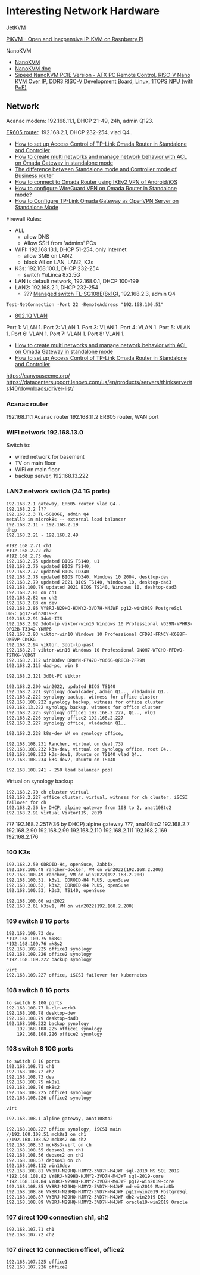 # Interesting Network Hardware

[JetKVM](https://jetkvm.com/docs/getting-started/quick-start)

[PiKVM - Open and inexpensive IP-KVM on Raspberry Pi](https://pikvm.org/)

NanoKVM

* [NanoKVM](https://github.com/sipeed/NanoKVM)
* [NanoKVM doc](https://wiki.sipeed.com/hardware/en/kvm/NanoKVM/introduction.html)
* [Sipeed NanoKVM PCIE Version - ATX PC Remote Control, RISC-V Nano KVM Over IP, DDR3 RISC-V Development Board, Linux, 1TOPS NPU (with PoE)](https://www.amazon.ca/youyeetoo-Sipeed-NanoKVM-PCIE-Version/dp/B0DRCLQHJQ/ref=sr_1_8?crid=344LMITYEO7WL&dib=eyJ2IjoiMSJ9.1kaZXyv1O-GHWrLgOm1ayZA7eqIF0ms6GOW0Loyl1SKgR8kdagYmrzu1bW9e4o3pUByOoOAOvb8etN_85ANGov0YuZzXD_YUk9T8SR1e_H9SSwco7yqQ9zgWnyR3N6pJIvTM_D97Yzlyrq6SXQi6A0gZX1QT9sOT00JHt44P1TA.2NEJb53LGDQ0yGZpIYImV3GMP2NcadB3Vfg1eEV1_1U&dib_tag=se&keywords=nanokvm&qid=1739542238&sprefix=nanokvm%2Caps%2C177&sr=8-8&th=1)

## Network

Acanac modem: 192.168.11.1, DHCP 21-49, 24h, admin Q123.

[ER605 router](https://www.tp-link.com/ca/search/?q=ER605&t=product&category=support), 192.168.2.1, DHCP 232-254, vlad Q4..

* [How to set up Access Control of TP-Link Omada Router in Standalone and Controller](https://www.tp-link.com/ca/support/faq/4025/)
* [How to create multi networks and manage network behavior with ACL on Omada Gateway in standalone mode](https://www.tp-link.com/ca/support/faq/3061/)
* [The difference between Standalone mode and Controller mode of Business router](https://www.tp-link.com/ca/support/faq/3357/)
* [How to connect to Omada Router using IKEv2 VPN of Android/iOS](https://www.tp-link.com/ca/support/faq/3447/)
* [How to configure WireGuard VPN on Omada Router in Standalone mode?](https://www.tp-link.com/ca/support/faq/3559/)
* [How to Configure TP-Link Omada Gateway as OpenVPN Server on Standalone Mode](https://www.tp-link.com/ca/support/faq/3632/)

Firewall Rules:

* ALL
  * allow DNS
  * Allow SSH from 'admins' PCs
* WIFI: 192.168.13.1, DHCP 51-254, only Internet
  * allow SMB on LAN2
  * block All on LAN, LAN2, K3s
* K3s: 192.168.100.1, DHCP 232-254
  * switch YuLinca 8x2.5G
* LAN is default network, 192.168.0.1, DHCP 100-199
* LAN2: 192.168.2.1, DHCP 232-254
  * ??? [Managed switch TL-SG108E(8x1G)](https://www.tp-link.com/ca/search/?q=TL-SG108E&t=product&category=support), 192.168.2.3, admin Q4




`Test-NetConnection -Port 22 -RemoteAddress "192.168.100.51"`

* [802.1Q VLAN](https://www.tp-link.com/ca/support/faq/788/)

Port 1: VLAN 1.
Port 2: VLAN 1.
Port 3: VLAN 1.
Port 4: VLAN 1.
Port 5: VLAN 1.
Port 6: VLAN 1.
Port 7: VLAN 1.
Port 8: VLAN 1.


* [How to create multi networks and manage network behavior with ACL on Omada Gateway in standalone mode](https://www.tp-link.com/ca/support/faq/3061/)
* [How to set up Access Control of TP-Link Omada Router in Standalone and Controller](https://www.tp-link.com/ca/support/faq/4025/)


https://canyouseeme.org/
https://datacentersupport.lenovo.com/us/en/products/servers/thinkserver/ts140/downloads/driver-list/

### Acanac router

192.168.11.1 Acanac router
192.168.11.2 ER605 router, WAN port

### WIFI network 192.168.13.0

Switch to:

* wired network for basement
* TV on main floor
* WiFi on main floor
* backup server, 192.168.13.222

### LAN2 network switch (24 1G ports)

	192.168.2.1 gateway, ER605 router vlad Q4..
	192.168.2.2 ???
	192.168.2.3 TL-SG106E, admin Q4
	metallb in microk8s -- external load balancer
	192.168.2.11 - 192.168.2.19
	dhcp
	192.168.2.21 - 192.168.2.49

	#192.168.2.71 ch1
	#192.168.2.72 ch2
	#192.168.2.73 dev
	192.168.2.75 updated BIOS TS140, u1
	192.168.2.76 updated BIOS TS140,
	192.168.2.77 updated BIOS TD340
	192.168.2.78 updated BIOS TD340, Windows 10 2004, desktop-dev
	192.168.2.79 updated 2021 BIOS TS140, Windows 10, desktop-dad3
	192.168.100.79 updated 2021 BIOS TS140, Windows 10, desktop-dad3
	192.168.2.81 on ch1
	192.168.2.82 on ch2
	192.168.2.83 on dev
	192.168.2.86 VY8RJ-N29HQ-HJMY2-3VD7H-M4JWF pg12-win2019 PostgreSql DNS: pg12-win2019-2
	192.168.2.91 3dot-IIS
	192.168.2.92 3dot-lp viktor-win10 Windows 10 Professional VG39N-VPHRB-QPQ2B-T3342-YKMP6
	192.168.2.93 viktor-win10 Windows 10 Professional CFD9J-FRNCY-K688F-QK6VP-CKCKG
	192.168.2.94 viktor, 3dot-lp-past
	192.168.2.? viktor-win10 Windows 10 Professional 9NQH7-WTCHD-PFDWQ-T2TK6-V6DGT
	192.168.2.112 win10dev DR8YN-F747D-Y866G-QR8C8-7FR9M
	192.168.2.115 dad-pc, win 8

	192.168.2.121 3d0t-PC Viktor

	192.168.2.200 win2022, updated BIOS TS140
	192.168.2.221 synology downloader, admin Q1.., vladadmin Q1..
	192.168.2.222 synology backup, witness for office cluster
	192.168.100.222 synology backup, witness for office cluster
	192.168.13.222 synology backup, witness for office cluster
	192.168.2.225 synology office1 192.168.2.227, Q1.., vlQ1
	192.168.2.226 synology office2 192.168.2.227
	192.168.2.227 synology office, vladadmin Q1..

	192.168.2.228 k8s-dev VM on synology office, 

	192.168.108.231 Rancher, virtual on dev(.73)
	192.168.108.232 k3s-dev, virtual on synology office, root Q4..
	192.168.108.233 k3s-dev1, Ubuntu on TS140 vlad Q4..
	192.168.108.234 k3s-dev2, Ubuntu on TS140

    192.168.108.241 - 250 load balancer pool

Virtual on synology backup


	192.168.2.70 ch cluster virtual
	192.168.2.227 office cluster, virtual, witness for ch cluster, iSCSI failover for ch
	192.168.2.36 by DHCP, alpine gateway from 108 to 2, anat108to2
   	192.168.2.91 virtual ViktorIIS, 2019



???
	192.168.2.251?(36 by DHCP) alpine gateway ???, ana108to2
	192.168.2.7
	192.168.2.90
	192.168.2.99
	192.168.2.110
	192.168.2.111
	192.168.2.169
	192.168.2.176

### 100 K3s

	192.168.2.50 ODROID-H4, openSuse, Zabbix, 
	192.168.100.48 rancher-docker, VM on win2022(192.168.2.200)
	192.168.100.49 rancher, VM on win2022(192.168.2.200)
	192.168.100.51, k3s1, ODROID-H4 PLUS, openSuse
	192.168.100.52, k3s2, ODROID-H4 PLUS, openSuse
	192.168.100.53, k3s3, TS140, openSuse

	192.168.100.60 win2022
	192.168.2.61 k3sv1, VM on win2022(192.168.2.200)



### 109 switch 8 1G ports
	192.168.109.73 dev
	*192.168.109.75 mk8s1
	*192.168.109.76 mk8s2
	192.168.109.225 office1 synology
	192.168.109.226 office2 synology
	*192.168.109.222 backup synology
	
	virt
	192.168.109.227 office, iSCSI failover for kubernetes

### 108 switch 8 1G ports
	to switch 8 10G ports
	192.168.108.77 k-clr-work3
	192.168.108.78 desktop-dev
	192.168.108.79 desktop-dad3
	192.168.108.222 backup synology
		192.168.108.225 office1 synology
		192.168.108.226 office2 synology
	
### 108 switch 8 10G ports
	to switch 8 1G ports
	192.168.108.71 ch1
	192.168.108.72 ch2	
	192.168.108.73 dev
	192.168.108.75 mk8s1
	192.168.108.76 mk8s2
	192.168.108.225 office1 synology
	192.168.108.226 office2 synology
	
	virt

	192.168.108.1 alpine gateway, anat108to2

	192.168.108.227 office synology, iSCSI main
	//192.168.108.51 mck8s1 on ch1
	//192.168.108.52 mck8s2 on ch2
	192.168.108.53 mck8s3-virt on ch
	192.168.108.55 debsos1 on ch1
	192.168.108.56 debsos2 on ch2
	192.168.108.57 debsos3 on ch
	192.168.108.112 win10dev
	192.168.108.81 VY8RJ-N29HQ-HJMY2-3VD7H-M4JWF sql-2019 MS SQL 2019
	*192.168.108.82 VY8RJ-N29HQ-HJMY2-3VD7H-M4JWF sql-2019-core
	*192.168.108.84 VY8RJ-N29HQ-HJMY2-3VD7H-M4JWF pg12-win2019-core
	192.168.108.85 VY8RJ-N29HQ-HJMY2-3VD7H-M4JWF md-win2019 MariaDb
	192.168.108.86 VY8RJ-N29HQ-HJMY2-3VD7H-M4JWF pg12-win2019 PostgreSql
	192.168.108.87 VY8RJ-N29HQ-HJMY2-3VD7H-M4JWF db2-win2019 DB2
	192.168.108.89 VY8RJ-N29HQ-HJMY2-3VD7H-M4JWF oracle19-win2019 Oracle

### 107 direct 10G connection ch1, ch2
	192.168.107.71 ch1
	192.168.107.72 ch2	

### 107 direct 1G connection office1, office2
	192.168.107.225 office1
	192.168.107.226 office2	

